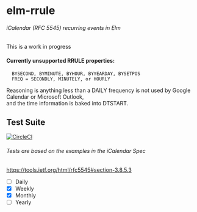 # elm-rrule
###### iCalendar (RFC 5545) recurring events in Elm    

This is a work in progress  

#### Currently unsupported RRULE properties:

```
  BYSECOND, BYMINUTE, BYHOUR, BYYEARDAY, BYSETPOS 
  FREQ = SECONDLY, MINUTELY, or HOURLY
```

Reasoning is anything less than a DAILY frequency is not used by Google Calendar or Microsoft Outlook,  
and the time information is baked into DTSTART.


## Test Suite   

[![CircleCI](https://circleci.com/gh/RealKinetic/elm-rrule.svg?style=shield)](https://circleci.com/gh/RealKinetic/elm-rrule)

###### Tests are based on the examples in the iCalendar Spec
<https://tools.ietf.org/html/rfc5545#section-3.8.5.3>

- [ ] Daily
- [x] Weekly
- [x] Monthly
- [ ] Yearly
